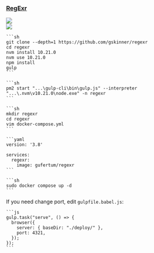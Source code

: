 ### [RegExr](https://github.com/gskinner/regexr)

![](https://img.shields.io/github/license/gskinner/regexr?style=flat-square)<br />
[![](https://img.shields.io/github/last-commit/scillidan/regexr/master?label=last%20commit%20(fork)&style=flat-square)](https://github.com/scillidan/regexr)

````{tab} From source
```sh
git clone --depth=1 https://github.com/gskinner/regexr
cd regexr
nvm install 10.21.0
nvm use 10.21.0
npm install
gulp
```
````

````{tab} PM2
```sh
pm2 start "...\gulp-cli\bin\gulp.js" --interpreter "...\.nvm\v10.21.0\node.exe" -n regexr
```
````

````{tab} Docker compose
```sh
mkdir regexr
cd regexr
vim docker-compose.yml
```

```yaml
version: '3.8'

services:
  regexr:
    image: gufertum/regexr
```

```sh
sudo docker compose up -d
```
````

If you need change port, edit `gulpfile.babel.js`:

````{tab} Windows 10
```js
gulp.task("serve", () => {
  browser({
    server: { baseDir: "./deploy/" },
    port: 4321,
  });
});
```
````